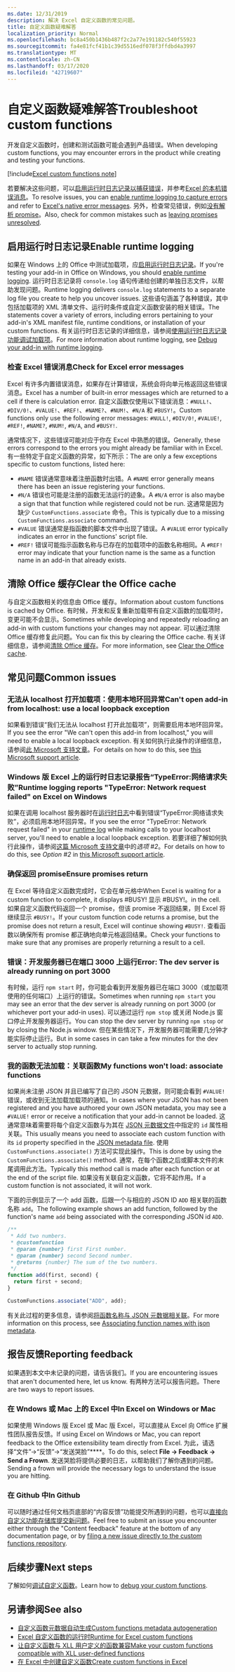 ```yaml
---
ms.date: 12/31/2019
description: 解决 Excel 自定义函数的常见问题。
title: 自定义函数疑难解答
localization_priority: Normal
ms.openlocfilehash: bc8a450b1436b487f2c2a77e191182c540f55923
ms.sourcegitcommit: fa4e81fcf41b1c39d5516edf078f3ffdbd4a3997
ms.translationtype: MT
ms.contentlocale: zh-CN
ms.lasthandoff: 03/17/2020
ms.locfileid: "42719607"
---
```

# <a name="troubleshoot-custom-functions"></a><span data-ttu-id="0a3f6-103">自定义函数疑难解答</span><span class="sxs-lookup"><span data-stu-id="0a3f6-103">Troubleshoot custom functions</span></span>

<span data-ttu-id="0a3f6-104">开发自定义函数时，创建和测试函数可能会遇到产品错误。</span><span class="sxs-lookup"><span data-stu-id="0a3f6-104">When developing custom functions, you may encounter errors in the product while creating and testing your functions.</span></span>

[!include[Excel custom functions note](../includes/excel-custom-functions-note.md)]

<span data-ttu-id="0a3f6-105">若要解决这些问题，可以[启用运行时日志记录以捕获错误](#enable-runtime-logging)，并参考[Excel 的本机错误消息](#check-for-excel-error-messages)。</span><span class="sxs-lookup"><span data-stu-id="0a3f6-105">To resolve issues, you can [enable runtime logging to capture errors](#enable-runtime-logging) and refer to [Excel's native error messages](#check-for-excel-error-messages).</span></span> <span data-ttu-id="0a3f6-106">另外，检查常见错误，例如[没有解析 promise](#ensure-promises-return)。</span><span class="sxs-lookup"><span data-stu-id="0a3f6-106">Also, check for common mistakes such as [leaving promises unresolved](#ensure-promises-return).</span></span>

## <a name="enable-runtime-logging"></a><span data-ttu-id="0a3f6-107">启用运行时日志记录</span><span class="sxs-lookup"><span data-stu-id="0a3f6-107">Enable runtime logging</span></span>

<span data-ttu-id="0a3f6-108">如果在 Windows 上的 Office 中测试加载项，应[启用运行时日志记录](../testing/runtime-logging.md)。</span><span class="sxs-lookup"><span data-stu-id="0a3f6-108">If you're testing your add-in in Office on Windows, you should [enable runtime logging](../testing/runtime-logging.md).</span></span> <span data-ttu-id="0a3f6-109">运行时日志记录将 `console.log` 语句传递给创建的单独日志文件，以帮助发现问题。</span><span class="sxs-lookup"><span data-stu-id="0a3f6-109">Runtime logging delivers `console.log` statements to a separate log file you create to help you uncover issues.</span></span> <span data-ttu-id="0a3f6-110">这些语句涵盖了各种错误，其中包括加载项的 XML 清单文件、运行时条件或自定义函数安装的相关错误。</span><span class="sxs-lookup"><span data-stu-id="0a3f6-110">The statements cover a variety of errors, including errors pertaining to your add-in's XML manifest file, runtime conditions, or installation of your custom functions.</span></span> <span data-ttu-id="0a3f6-111">有关运行时日志记录的详细信息，请参阅[使用运行时日志记录功能调试加载项](../testing/runtime-logging.md)。</span><span class="sxs-lookup"><span data-stu-id="0a3f6-111">For more information about runtime logging, see [Debug your add-in with runtime logging](../testing/runtime-logging.md).</span></span>

### <a name="check-for-excel-error-messages"></a><span data-ttu-id="0a3f6-112">检查 Excel 错误消息</span><span class="sxs-lookup"><span data-stu-id="0a3f6-112">Check for Excel error messages</span></span>

<span data-ttu-id="0a3f6-113">Excel 有许多内置错误消息，如果存在计算错误，系统会将向单元格返回这些错误消息。</span><span class="sxs-lookup"><span data-stu-id="0a3f6-113">Excel has a number of built-in error messages which are returned to a cell if there is calculation error.</span></span> <span data-ttu-id="0a3f6-114">自定义函数仅使用以下错误消息：`#NULL!`、`#DIV/0!`、`#VALUE!`、`#REF!`、`#NAME?`、`#NUM!`、`#N/A` 和 `#BUSY!`。</span><span class="sxs-lookup"><span data-stu-id="0a3f6-114">Custom functions only use the following error messages: `#NULL!`, `#DIV/0!`, `#VALUE!`, `#REF!`, `#NAME?`, `#NUM!`, `#N/A`, and `#BUSY!`.</span></span>

<span data-ttu-id="0a3f6-115">通常情况下，这些错误可能对应于你在 Excel 中熟悉的错误。</span><span class="sxs-lookup"><span data-stu-id="0a3f6-115">Generally, these errors correspond to the errors you might already be familiar with in Excel.</span></span> <span data-ttu-id="0a3f6-116">有一些特定于自定义函数的异常，如下所示：</span><span class="sxs-lookup"><span data-stu-id="0a3f6-116">The are only a few exceptions specific to custom functions, listed here:</span></span>

- <span data-ttu-id="0a3f6-117">`#NAME` 错误通常意味着注册函数时出错。</span><span class="sxs-lookup"><span data-stu-id="0a3f6-117">A `#NAME` error generally means there has been an issue registering your functions.</span></span>
- <span data-ttu-id="0a3f6-118">`#N/A` 错误也可能是注册的函数无法运行的迹象。</span><span class="sxs-lookup"><span data-stu-id="0a3f6-118">A `#N/A` error is also maybe a sign that that function while registered could not be run.</span></span> <span data-ttu-id="0a3f6-119">这通常是因为缺少 `CustomFunctions.associate` 命令。</span><span class="sxs-lookup"><span data-stu-id="0a3f6-119">This is typically due to a missing `CustomFunctions.associate` command.</span></span>
- <span data-ttu-id="0a3f6-120">`#VALUE` 错误通常是指函数的脚本文件中出现了错误。</span><span class="sxs-lookup"><span data-stu-id="0a3f6-120">A `#VALUE` error typically indicates an error in the functions' script file.</span></span>
- <span data-ttu-id="0a3f6-121">`#REF!` 错误可能指示函数名称与已存在的加载项中的函数名称相同。</span><span class="sxs-lookup"><span data-stu-id="0a3f6-121">A `#REF!` error may indicate that your function name is the same as a function name in an add-in that already exists.</span></span>

## <a name="clear-the-office-cache"></a><span data-ttu-id="0a3f6-122">清除 Office 缓存</span><span class="sxs-lookup"><span data-stu-id="0a3f6-122">Clear the Office cache</span></span>

<span data-ttu-id="0a3f6-123">与自定义函数相关的信息由 Office 缓存。</span><span class="sxs-lookup"><span data-stu-id="0a3f6-123">Information about custom functions is cached by Office.</span></span> <span data-ttu-id="0a3f6-124">有时候，开发和反复重新加载带有自定义函数的加载项时，变更可能不会显示。</span><span class="sxs-lookup"><span data-stu-id="0a3f6-124">Sometimes while developing and repeatedly reloading an add-in with custom functions your changes may not appear.</span></span> <span data-ttu-id="0a3f6-125">可以通过清除 Office 缓存修复此问题。</span><span class="sxs-lookup"><span data-stu-id="0a3f6-125">You can fix this by clearing the Office cache.</span></span> <span data-ttu-id="0a3f6-126">有关详细信息，请参阅[清除 Office 缓存](../testing/clear-cache.md)。</span><span class="sxs-lookup"><span data-stu-id="0a3f6-126">For more information, see [Clear the Office cache](../testing/clear-cache.md).</span></span>

## <a name="common-issues"></a><span data-ttu-id="0a3f6-127">常见问题</span><span class="sxs-lookup"><span data-stu-id="0a3f6-127">Common issues</span></span>

### <a name="cant-open-add-in-from-localhost-use-a-local-loopback-exception"></a><span data-ttu-id="0a3f6-128">无法从 localhost 打开加载项：使用本地环回异常</span><span class="sxs-lookup"><span data-stu-id="0a3f6-128">Can't open add-in from localhost: use a local loopback exception</span></span>

<span data-ttu-id="0a3f6-129">如果看到错误“我们无法从 localhost 打开此加载项”，则需要启用本地环回异常。</span><span class="sxs-lookup"><span data-stu-id="0a3f6-129">If you see the error "We can't open this add-in from localhost," you will need to enable a local loopback exception.</span></span> <span data-ttu-id="0a3f6-130">有关如何执行此操作的详细信息，请参阅[此 Microsoft 支持文章](https://support.microsoft.com/help/4490419/local-loopback-exemption-does-not-work)。</span><span class="sxs-lookup"><span data-stu-id="0a3f6-130">For details on how to do this, see [this Microsoft support article](https://support.microsoft.com/help/4490419/local-loopback-exemption-does-not-work).</span></span>

### <a name="runtime-logging-reports-typeerror-network-request-failed-on-excel-on-windows"></a><span data-ttu-id="0a3f6-131">Windows 版 Excel 上的运行时日志记录报告“TypeError:网络请求失败”</span><span class="sxs-lookup"><span data-stu-id="0a3f6-131">Runtime logging reports "TypeError: Network request failed" on Excel on Windows</span></span>

<span data-ttu-id="0a3f6-132">如果在调用 localhost 服务器时在[运行时日志](custom-functions-troubleshooting.md#enable-runtime-logging)中看到错误“TypeError:网络请求失败”，必须启用本地环回异常。</span><span class="sxs-lookup"><span data-stu-id="0a3f6-132">If you see the error "TypeError: Network request failed" in your [runtime log](custom-functions-troubleshooting.md#enable-runtime-logging) while making calls to your localhost server, you'll need to enable a local loopback exception.</span></span> <span data-ttu-id="0a3f6-133">若要详细了解如何执行此操作，请参阅[这篇 Microsoft 支持文章](https://support.microsoft.com/help/4490419/local-loopback-exemption-does-not-work)中的*选项 #2*。</span><span class="sxs-lookup"><span data-stu-id="0a3f6-133">For details on how to do this, see *Option #2* in [this Microsoft support article](https://support.microsoft.com/help/4490419/local-loopback-exemption-does-not-work).</span></span>

### <a name="ensure-promises-return"></a><span data-ttu-id="0a3f6-134">确保返回 promise</span><span class="sxs-lookup"><span data-stu-id="0a3f6-134">Ensure promises return</span></span>

<span data-ttu-id="0a3f6-135">在 Excel 等待自定义函数完成时，它会在单元格中</span><span class="sxs-lookup"><span data-stu-id="0a3f6-135">When Excel is waiting for a custom function to complete, it displays #BUSY!</span></span> <span data-ttu-id="0a3f6-136">显示 #BUSY!。</span><span class="sxs-lookup"><span data-stu-id="0a3f6-136">in the cell.</span></span> <span data-ttu-id="0a3f6-137">如果自定义函数代码返回一个 promise，但该 promise 不返回结果，则 Excel 将继续显示 `#BUSY!`。</span><span class="sxs-lookup"><span data-stu-id="0a3f6-137">If your custom function code returns a promise, but the promise does not return a result, Excel will continue showing `#BUSY!`.</span></span> <span data-ttu-id="0a3f6-138">查看函数以确保所有 promise 都正确地向单元格返回结果。</span><span class="sxs-lookup"><span data-stu-id="0a3f6-138">Check your functions to make sure that any promises are properly returning a result to a cell.</span></span>

### <a name="error-the-dev-server-is-already-running-on-port-3000"></a><span data-ttu-id="0a3f6-139">错误：开发服务器已在端口 3000 上运行</span><span class="sxs-lookup"><span data-stu-id="0a3f6-139">Error: The dev server is already running on port 3000</span></span>

<span data-ttu-id="0a3f6-140">有时候，运行 `npm start` 时，你可能会看到开发服务器已在端口 3000（或加载项使用的任何端口）上运行的错误。</span><span class="sxs-lookup"><span data-stu-id="0a3f6-140">Sometimes when running `npm start` you may see an error that the dev server is already running on port 3000 (or whichever port your add-in uses).</span></span> <span data-ttu-id="0a3f6-141">可以通过运行 `npm stop` 或关闭 Node.js 窗口停止开发服务器运行。</span><span class="sxs-lookup"><span data-stu-id="0a3f6-141">You can stop the dev server by running `npm stop` or by closing the Node.js window.</span></span> <span data-ttu-id="0a3f6-142">但在某些情况下，开发服务器可能需要几分钟才能实际停止运行。</span><span class="sxs-lookup"><span data-stu-id="0a3f6-142">But in some cases in can take a few minutes for the dev server to actually stop running.</span></span>

### <a name="my-functions-wont-load-associate-functions"></a><span data-ttu-id="0a3f6-143">我的函数无法加载：关联函数</span><span class="sxs-lookup"><span data-stu-id="0a3f6-143">My functions won't load: associate functions</span></span>

<span data-ttu-id="0a3f6-144">如果尚未注册 JSON 并且已编写了自己的 JSON 元数据，则可能会看到 `#VALUE!` 错误，或收到无法加载加载项的通知。</span><span class="sxs-lookup"><span data-stu-id="0a3f6-144">In cases where your JSON has not been registered and you have authored your own JSON metadata, you may see a `#VALUE!` error or receive a notification that your add-in cannot be loaded.</span></span> <span data-ttu-id="0a3f6-145">这通常意味着需要将每个自定义函数与为其在 [JSON 元数据文件](custom-functions-json.md)中指定的 `id` 属性相关联。</span><span class="sxs-lookup"><span data-stu-id="0a3f6-145">This usually means you need to associate each custom function with its `id` property specified in the [JSON metadata file](custom-functions-json.md).</span></span> <span data-ttu-id="0a3f6-146">使用 `CustomFunctions.associate()` 方法可实现此操作。</span><span class="sxs-lookup"><span data-stu-id="0a3f6-146">This is done by using the `CustomFunctions.associate()` method.</span></span> <span data-ttu-id="0a3f6-147">通常，在每个函数之后或脚本文件的末尾调用此方法。</span><span class="sxs-lookup"><span data-stu-id="0a3f6-147">Typically this method call is made after each function or at the end of the script file.</span></span> <span data-ttu-id="0a3f6-148">如果没有关联自定义函数，它将不起作用。</span><span class="sxs-lookup"><span data-stu-id="0a3f6-148">If a custom function is not associated, it will not work.</span></span>

<span data-ttu-id="0a3f6-149">下面的示例显示了一个 add 函数，后跟一个与相应的 JSON ID `ADD` 相关联的函数名称 `add`。</span><span class="sxs-lookup"><span data-stu-id="0a3f6-149">The following example shows an add function, followed by the function's name `add` being associated with the corresponding JSON id `ADD`.</span></span>

```js
/**
 * Add two numbers.
 * @customfunction
 * @param {number} first First number.
 * @param {number} second Second number.
 * @returns {number} The sum of the two numbers.
 */
function add(first, second) {
  return first + second;
}

CustomFunctions.associate("ADD", add);
```

<span data-ttu-id="0a3f6-150">有关此过程的更多信息，请参阅[将函数名称与 JSON 元数据相关联](../excel/custom-functions-json.md#associating-function-names-with-json-metadata)。</span><span class="sxs-lookup"><span data-stu-id="0a3f6-150">For more information on this process, see [Associating function names with json metadata](../excel/custom-functions-json.md#associating-function-names-with-json-metadata).</span></span>

## <a name="reporting-feedback"></a><span data-ttu-id="0a3f6-151">报告反馈</span><span class="sxs-lookup"><span data-stu-id="0a3f6-151">Reporting feedback</span></span>

<span data-ttu-id="0a3f6-152">如果遇到本文中未记录的问题，请告诉我们。</span><span class="sxs-lookup"><span data-stu-id="0a3f6-152">If you are encountering issues that aren't documented here, let us know.</span></span> <span data-ttu-id="0a3f6-153">有两种方法可以报告问题。</span><span class="sxs-lookup"><span data-stu-id="0a3f6-153">There are two ways to report issues.</span></span>

### <a name="in-excel-on-windows-or-mac"></a><span data-ttu-id="0a3f6-154">在 Wndows 或 Mac 上的 Excel 中</span><span class="sxs-lookup"><span data-stu-id="0a3f6-154">In Excel on Windows or Mac</span></span>

<span data-ttu-id="0a3f6-155">如果使用 Windows 版 Excel 或 Mac 版 Excel，可以直接从 Excel 向 Office 扩展性团队报告反馈。</span><span class="sxs-lookup"><span data-stu-id="0a3f6-155">If using Excel on Windows or Mac, you can report feedback to the Office extensibility team directly from Excel.</span></span> <span data-ttu-id="0a3f6-156">为此，请选择“文件”->“反馈”->“发送哭脸”\*\*\*\*。</span><span class="sxs-lookup"><span data-stu-id="0a3f6-156">To do this, select **File -> Feedback -> Send a Frown**.</span></span> <span data-ttu-id="0a3f6-157">发送哭脸将提供必要的日志，以帮助我们了解你遇到的问题。</span><span class="sxs-lookup"><span data-stu-id="0a3f6-157">Sending a frown will provide the necessary logs to understand the issue you are hitting.</span></span>

### <a name="in-github"></a><span data-ttu-id="0a3f6-158">在 Github 中</span><span class="sxs-lookup"><span data-stu-id="0a3f6-158">In Github</span></span>

<span data-ttu-id="0a3f6-159">可以随时通过任何文档页底部的“内容反馈”功能提交所遇到的问题，也可以[直接向自定义功能存储库提交新问题](https://github.com/OfficeDev/Excel-Custom-Functions/issues)。</span><span class="sxs-lookup"><span data-stu-id="0a3f6-159">Feel free to submit an issue you encounter either through the "Content feedback" feature at the bottom of any documentation page, or by [filing a new issue directly to the custom functions repository](https://github.com/OfficeDev/Excel-Custom-Functions/issues).</span></span>

## <a name="next-steps"></a><span data-ttu-id="0a3f6-160">后续步骤</span><span class="sxs-lookup"><span data-stu-id="0a3f6-160">Next steps</span></span>
<span data-ttu-id="0a3f6-161">了解如何[调试自定义函数](custom-functions-debugging.md)。</span><span class="sxs-lookup"><span data-stu-id="0a3f6-161">Learn how to [debug your custom functions](custom-functions-debugging.md).</span></span>

## <a name="see-also"></a><span data-ttu-id="0a3f6-162">另请参阅</span><span class="sxs-lookup"><span data-stu-id="0a3f6-162">See also</span></span>

* [<span data-ttu-id="0a3f6-163">自定义函数元数据自动生成</span><span class="sxs-lookup"><span data-stu-id="0a3f6-163">Custom functions metadata autogeneration</span></span>](custom-functions-json-autogeneration.md)
* [<span data-ttu-id="0a3f6-164">Excel 自定义函数的运行时</span><span class="sxs-lookup"><span data-stu-id="0a3f6-164">Runtime for Excel custom functions</span></span>](custom-functions-runtime.md)
* [<span data-ttu-id="0a3f6-165">让自定义函数与 XLL 用户定义的函数兼容</span><span class="sxs-lookup"><span data-stu-id="0a3f6-165">Make your custom functions compatible with XLL user-defined functions</span></span>](make-custom-functions-compatible-with-xll-udf.md)
* [<span data-ttu-id="0a3f6-166">在 Excel 中创建自定义函数</span><span class="sxs-lookup"><span data-stu-id="0a3f6-166">Create custom functions in Excel</span></span>](custom-functions-overview.md)
